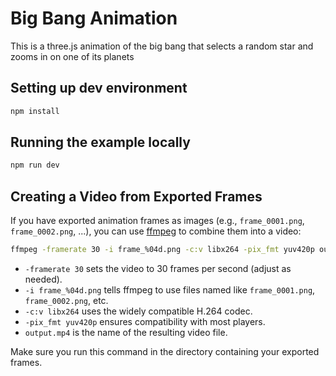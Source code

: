 # Big Bang Animation

This is a three.js animation of the big bang that selects a random star and
zooms in on one of its planets

## Setting up dev environment

```bash
npm install
```

## Running the example locally

```bash
npm run dev
```

## Creating a Video from Exported Frames

If you have exported animation frames as images (e.g., `frame_0001.png`,
`frame_0002.png`, ...), you can use [ffmpeg](https://ffmpeg.org/) to combine
them into a video:

```bash
ffmpeg -framerate 30 -i frame_%04d.png -c:v libx264 -pix_fmt yuv420p output.mp4
```

- `-framerate 30` sets the video to 30 frames per second (adjust as needed).
- `-i frame_%04d.png` tells ffmpeg to use files named like `frame_0001.png`,
  `frame_0002.png`, etc.
- `-c:v libx264` uses the widely compatible H.264 codec.
- `-pix_fmt yuv420p` ensures compatibility with most players.
- `output.mp4` is the name of the resulting video file.

Make sure you run this command in the directory containing your exported frames.
